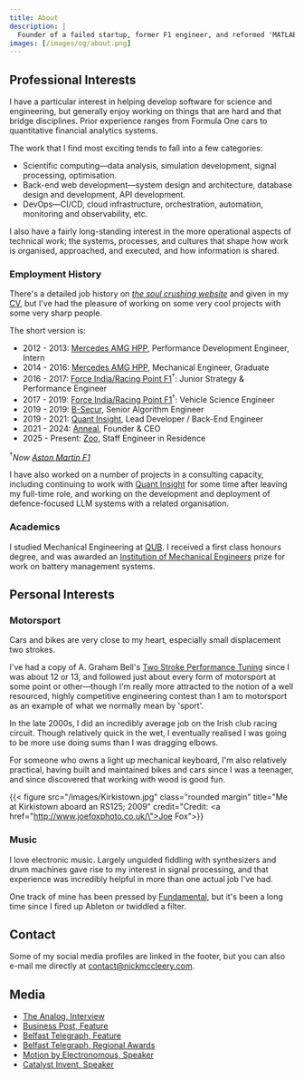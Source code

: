 ```yaml
---
title: About
description: |
  Founder of a failed startup, former F1 engineer, and reformed 'MATLAB savant'. Good with squiggly lines, likes writing code to solve problems.
images: [/images/og/about.png]
---
```


## Professional Interests

I have a particular interest in helping develop software for science and engineering, but generally enjoy working on
things that are hard and that bridge disciplines. Prior experience ranges from Formula One cars to quantitative
financial analytics systems.

The work that I find most exciting tends to fall into a few categories:

- Scientific computing—data analysis, simulation development, signal processing, optimisation.
- Back-end web development—system design and architecture, database design and development, API development.
- DevOps—CI/CD, cloud infrastructure, orchestration, automation, monitoring and observability, etc.

I also have a fairly long-standing interest in the more operational aspects of technical work; the systems, processes,
and cultures that shape how work is organised, approached, and executed, and how information is shared.

### Employment History

There's a detailed job history on [_the soul crushing website_](https://www.linkedin.com/in/nick-mccleery/) and given in
my [CV](/cv), but I've had the pleasure of working on some very cool projects with some very sharp people.

The short version is:

- 2012 - 2013: [Mercedes AMG HPP](https://www.mercedes-amg-hpp.com/), Performance Development Engineer, Intern
- 2014 - 2016: [Mercedes AMG HPP](https://www.mercedes-amg-hpp.com/), Mechanical Engineer, Graduate
- 2016 - 2017: [Force India/Racing Point F1](https://www.astonmartinf1.com/)<sup>†</sup>: Junior Strategy & Performance
  Engineer
- 2017 - 2019: [Force India/Racing Point F1](https://www.astonmartinf1.com/)<sup>†</sup>: Vehicle Science Engineer
- 2019 - 2019: [B-Secur](https://www.b-secur.com/), Senior Algorithm Engineer
- 2019 - 2021: [Quant Insight](https://quant-insight.com/), Lead Developer / Back-End Engineer
- 2021 - 2024: [Anneal](https://www.getanneal.com), Founder & CEO
- 2025 - Present: [Zoo](https://www.zoo.dev/), Staff Engineer in Residence

<sup>†</sup>_Now [Aston Martin F1](https://www.astonmartinf1.com/)_

I have also worked on a number of projects in a consulting capacity, including continuing to work with
[Quant Insight](https://quant-insight.com/) for some time after leaving my full-time role, and working on the
development and deployment of defence-focused LLM systems with a related organisation.

### Academics

I studied Mechanical Engineering at [QUB](https://www.qub.ac.uk/). I received a first class honours degree, and was
awarded an [Institution of Mechanical Engineers](https://www.imeche.org/) prize for work on battery management systems.

## Personal Interests

### Motorsport

Cars and bikes are very close to my heart, especially small displacement two strokes.

I've had a copy of A. Graham Bell's
[Two Stroke Performance Tuning](https://www.amazon.co.uk/Two-Stroke-Performance-Tuning-Graham-Bell/dp/1859606199) since
I was about 12 or 13, and followed just about every form of motorsport at some point or other—though I'm really more
attracted to the notion of a well resourced, highly competitive engineering contest than I am to motorsport as an
example of what we normally mean by 'sport'.

In the late 2000s, I did an incredibly average job on the Irish club racing circuit. Though relatively quick in the wet,
I eventually realised I was going to be more use doing sums than I was dragging elbows.

For someone who owns a light up mechanical keyboard, I'm also relatively practical, having built and maintained bikes
and cars since I was a teenager, and since discovered that working with wood is good fun.

{{< figure src="/images/Kirkistown.jpg" class="rounded margin" title="Me at Kirkistown aboard an RS125; 2009" credit="Credit: <a href=\"http://www.joefoxphoto.co.uk/\">Joe Fox</a>">}}

### Music

I love electronic music. Largely unguided fiddling with synthesizers and drum machines gave rise to my interest in
signal processing, and that experience was incredibly helpful in more than one actual job I've had.

One track of mine has been pressed by [Fundamental](https://fundamentalrecords.bandcamp.com/merch), but it's been a long
time since I fired up Ableton or twiddled a filter.

## Contact

Some of my social media profiles are linked in the footer, but you can also e-mail me directly at
[contact@nickmccleery.com](mailto:contact@nickmccleery.com).

## Media

- [The Analog, Interview](https://www.theanalog.io/interview-details/q-a-nick-mccleery/r/rec5VlnUdCLmQqbc7)
- [Business Post, Feature](https://www.businesspost.ie/tech/anneal-engineers-virtual-workspaces-to-aid-collaboration/)
- [Belfast Telegraph, Feature](https://www.belfasttelegraph.co.uk/business/ulsterbusiness/features/nick-mccleery-of-anneal-from-formula-one-engineering-to-building-a-tech-start-up/42278332.html)
- [Belfast Telegraph, Regional Awards](https://www.belfasttelegraph.co.uk/business/northern-ireland/30-under-30-meet-the-best-and-brightest-ni-entrepreneurs-who-dont-let-fear-hold-them-back/41319724.html)
- [Motion by Electronomous, Speaker](https://www.electronomous.com/motion-speaker/nick-mccleery/)
- [Catalyst Invent, Speaker](https://wearecatalyst.org/2021/09/27/invent-2021-finalist-profile-anneal/)
